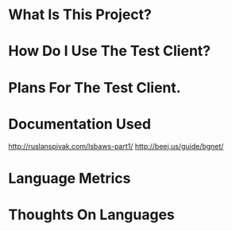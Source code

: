 # What Is This Project?

# How Do I Use The Test Client?

# Plans For The Test Client.

# Documentation Used

http://ruslanspivak.com/lsbaws-part1/
http://beej.us/guide/bgnet/

# Language Metrics

# Thoughts On Languages
